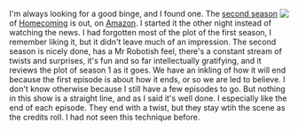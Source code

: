 <img src="http://scripting.com/images/2020/05/24/homecoming.png" border="0" align="right">I'm always looking for a good binge, and I found one. The <a href="https://en.wikipedia.org/wiki/Homecoming_(TV_series)">second season</a> of <a href="https://www.vulture.com/2020/05/homecoming-season-2-review.html">Homecoming</a> is out, on <a href="https://www.amazon.com/dp/B085SW2PFQ/?ref=dvm_us_dl_sl_go_ast_522HO|m_2aaNnzkwc_c436988553276&gclid=CjwKCAjwtqj2BRBYEiwAqfzur97nIZDGWdlC1jUutPGDdtug_T52f__inue8ztQOoGDGkQsFlYfKrBoCP3oQAvD_BwE">Amazon</a>. I started it the other night instead of watching the news. I had forgotten most of the plot of the first season, I remember liking it, but it didn't leave much of an impression. The second season is nicely done, has a Mr Robotish feel, there's a constant stream of twists and surprises, it's fun and so far intellectually gratifying, and it reviews the plot of season 1 as it goes. We have an inkling of how it will end because the first episode is about how it ends, or so we are led to believe. I don't know otherwise because I still have a few episodes to go. But nothing in this show is a straight line, and as I said it's well done. I especially like the end of each episode. They end with a twist, but they stay wtih the scene as the credits roll. I had not seen this technique before. 
